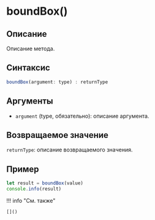 # boundBox()

## Описание
Описание метода.

## Синтаксис
```javascript
boundBox(argument: type) : returnType
```

## Аргументы
- `argument` (type, обязательно): описание аргумента.

## Возвращаемое значение
`returnType`: описание возвращаемого значения.

## Пример
```javascript linenums="1"
let result = boundBox(value)
console.info(result)
```

!!! info "См. также"

    []()

